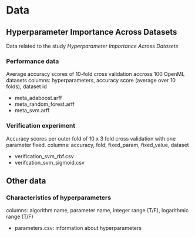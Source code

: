 # Data 

## Hyperparameter Importance Across Datasets
Data related to the study _Hyperparameter Importance Across Datasets_

### Performance data 
Average accuracy scores of 10-fold cross validation accross 100 OpenML datasets
columns: hyperparameters, accuracy score (average over 10 folds), dataset id
* meta_adaboost.arff
* meta_random_forest.arff
* meta_svm.arff

### Verification experiment 
Accuracy scores per outer fold of 10 x 3 fold cross validation with one parameter fixed. 
columns: accuracy, fold, fixed_param, fixed_value, dataset
* verification_svm_rbf.csv
* verifcation_svm_sigmoid.csv

## Other data
### Characteristics of hyperparameters
columns: algorithm name, parameter name, integer range (T/F), logarithmic range (T/F)
* parameters.csv: information about hyperparameters

